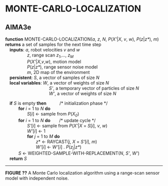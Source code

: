 # MONTE-CARLO-LOCALIZATION

## AIMA3e
__function__ MONTE-CARLO-LOCALIZATION(_a_, _z_, _N_, _P_(_X'_|_X_, _v_, _w_), _P_(_z_|_z\*_), _m_) __returns__ a set of samples for the next time step  
&emsp;__inputs__: _a_, robot velocities _v_ and _w_  
&emsp;&emsp;&emsp;&emsp;&emsp;_z_, range scan _z<sub>1</sub>_,..., _z<sub>M</sub>_  
&emsp;&emsp;&emsp;&emsp;&emsp;_P_(_X'_|_X_,_v_,_w_), motion model  
&emsp;&emsp;&emsp;&emsp;&emsp;_P_(_z_|_z\*_), range sensor noise model  
&emsp;&emsp;&emsp;&emsp;&emsp;_m_, 2D map of the environment  
&emsp;__persistent__: _S_, a vector of samples of size _N_  
&emsp;__local variables__: _W_, a vector of weights of size _N_  
&emsp;&emsp;&emsp;&emsp;&emsp;&emsp;&emsp;&emsp;&emsp;&emsp;_S'_, a temporary vector of particles of size _N_  
&emsp;&emsp;&emsp;&emsp;&emsp;&emsp;&emsp;&emsp;&emsp;&emsp;_W'_, a vector of weights of size _N_  

&emsp;__if__ _S_ is empty __then__&emsp;&emsp;&emsp;/\* initialization phase \*/  
&emsp;&emsp;&emsp;__for__ _i_ = 1 to _N_ __do__  
&emsp;&emsp;&emsp;&emsp;&emsp;_S_[_i_] &larr; sample from _P_(_X<sub>0</sub>_)  
&emsp;&emsp;&emsp;__for__ _i_ = 1 to _N_ __do__&emsp;&emsp;/\* update cycle \*/  
&emsp;&emsp;&emsp;&emsp;&emsp;_S'_[_i_] &larr; sample from _P_(_X'_|_X_ = _S_[_i_], _v_, _w_)  
&emsp;&emsp;&emsp;&emsp;&emsp;_W'_[_i_] &larr; 1  
&emsp;&emsp;&emsp;&emsp;&emsp;__for__ _j_ = 1 to _M_ __do__  
&emsp;&emsp;&emsp;&emsp;&emsp;&emsp;&emsp;_z_\* &larr; RAYCAST(_j_, _X_ = _S'_[_i_], _m_)  
&emsp;&emsp;&emsp;&emsp;&emsp;&emsp;&emsp;_W'_[_i_] &larr; _W'_[_i_] . _P_(_z<sub>j</sub>_|_z\*_)  
&emsp;&emsp;&emsp;_S_ &larr; WEIGHTED-SAMPLE-WITH-REPLACEMENT(_N_, _S'_, _W'_)  
&emsp;__return__ _S_  

---
__FIGURE ??__ A Monte Carlo localization algorithm using a range-scan sensor model with independent noise.

